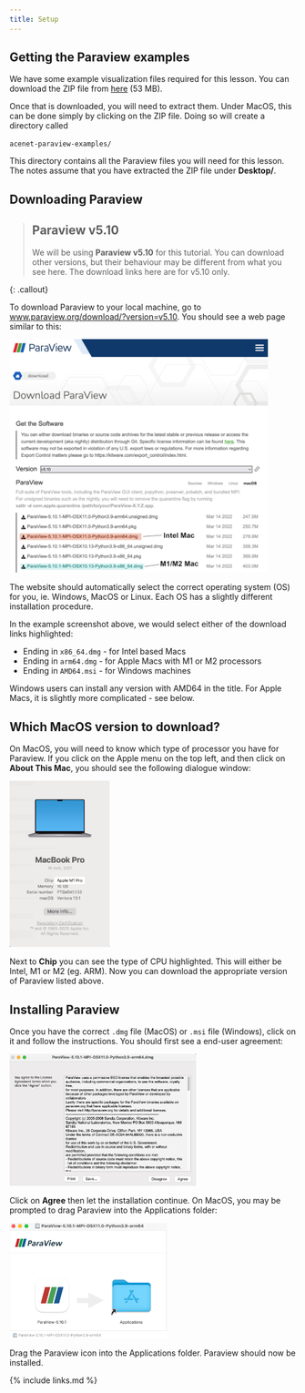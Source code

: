 ```yaml
---
title: Setup
---
```



## Getting the Paraview examples

We have some example visualization files required for this lesson. You can
download the ZIP file from <a href="https://github.com/acenet-arc/paraview-introduction/releases/download/v0.1/acenet-paraview-examples.zip">here</a> (53 MB).

Once that is downloaded, you will need to extract them. Under MacOS, this can
be done simply by clicking on the ZIP file. Doing so will create a directory
called

`acenet-paraview-examples/`

This directory contains all the Paraview files you will need for this lesson.
The notes assume that you have extracted the ZIP file under **Desktop/**.


## Downloading Paraview

> ## Paraview v5.10
> We will be using **Paraview v5.10** for this tutorial. You can download other
> versions, but their behaviour may be different from what you see here.
> The download links here are for v5.10 only.
>
{: .callout}


To download Paraview to your local machine, go to <a href="https://www.paraview.org/download/?version=v5.10" target="_blank">www.paraview.org/download/?version=v5.10</a>. You should see a web page similar to this:

<img src="fig/paraview-download.jpg" width="90%" alt="Paraview MacOS download page">

The website should automatically select the correct operating system (OS) for
you, ie. Windows, MacOS or Linux. Each OS has a slightly different installation
procedure.

In the example screenshot above, we would select either of the download links
highlighted:

* Ending in `x86_64.dmg` - for Intel based Macs
* Ending in `arm64.dmg` - for Apple Macs with M1 or M2 processors
* Ending in `AMD64.msi` - for Windows machines

Windows users can install any version with AMD64 in the title. For Apple Macs,
it is slightly more complicated - see below.


## Which MacOS version to download?

On MacOS, you will need to know which type of processor you have for Paraview.
If you click on the Apple menu on the top left, and then click on **About
This Mac**, you should see the following dialogue window:

<img src="fig/about-this-mac.jpg" width="35%" alt="Apple menu">

Next to **Chip** you can see the type of CPU highlighted. This will either
be Intel, M1 or M2 (eg. ARM). Now you can download the appropriate version
of Paraview listed above.


## Installing Paraview

Once you have the correct `.dmg` file (MacOS) or `.msi` file (Windows),
click on it and follow the instructions. You should first see a end-user
agreement:

<img src="fig/paraview-agreement.jpg" width="65%" alt="Paraview agreement">

Click on **Agree** then let the installation continue. On MacOS, you may be
prompted to drag Paraview into the Applications folder:

<img src="fig/paraview-to-applications.jpg" width="55%" alt="Paraview application folder drag">

Drag the Paraview icon into the Applications folder. Paraview should now be
installed.


{% include links.md %}
